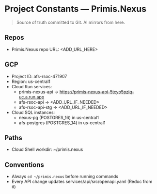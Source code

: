 # Project Constants — Primis.Nexus
> Source of truth committed to Git. AI mirrors from here.

## Repos
- Primis.Nexus repo URL: <ADD_URL_HERE>

## GCP
- Project ID: afs-rsoc-471907
- Region: us-central1
- Cloud Run services:
  - primis-nexus-api → https://primis-nexus-api-5tcyo5pziq-uc.a.run.app
  - afs-rsoc-api     → <ADD_URL_IF_NEEDED>
  - afs-rsoc-api-stg → <ADD_URL_IF_NEEDED>
- Cloud SQL instances:
  - nexus-pg (POSTGRES_16) in us-central1
  - afs-postgres (POSTGRES_14) in us-central1

## Paths
- Cloud Shell workdir: ~/primis.nexus

## Conventions
- Always `cd ~/primis.nexus` before running commands
- Every API change updates services/api/src/openapi.yaml (Redoc from it)
